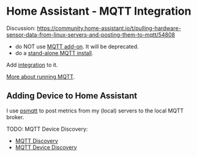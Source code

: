# Home Assistant - MQTT Integration

Discussion: https://community.home-assistant.io/t/pulling-hardware-sensor-data-from-linux-servers-and-posting-them-to-mqtt/54808

* do NOT use
[MQTT add-on](https://github.com/home-assistant/addons/blob/master/mosquitto/DOCS.md).
It will be deprecated.
* do a [stand-alone MQTT install](/proxmox/mqtt.md).

Add [integration](https://www.home-assistant.io/integrations/mqtt/) to it.

[More about running MQTT](../mqtt.html).

## Adding Device to Home Assistant

I use [psmqtt](https://github.com/asokolsky/psmqtt) to post metrics from my
(local) servers to the local MQTT broker.

TODO: MQTT Device Discovery:

* [MQTT Discovery](https://www.home-assistant.io/docs/mqtt/discovery/)
* [MQTT Device Discovery](https://www.home-assistant.io/integrations/mqtt/#mqtt-discovery)
